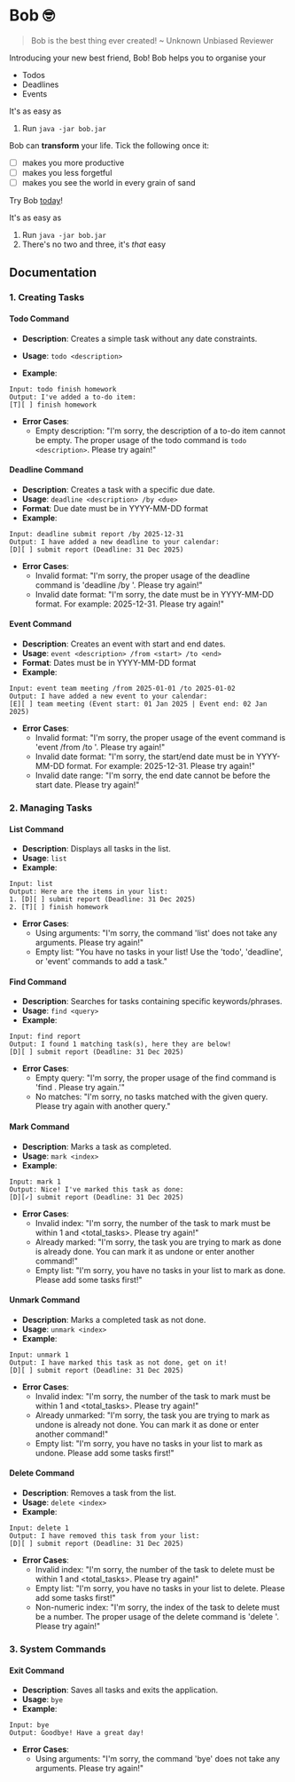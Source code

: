 # Bob 🤓

> Bob is the best thing ever created! ~ Unknown Unbiased Reviewer

Introducing your new best friend, Bob! Bob helps you to organise your

* Todos
* Deadlines
* Events

It's as easy as

1. Run `java -jar bob.jar`

Bob can **transform** your life. Tick the following once it:

- [ ] makes you more productive
- [ ] makes you less forgetful
- [ ] makes you see the world in every grain of sand

Try Bob [today](https://time.is/)!

It's as easy as

1. Run `java -jar bob.jar`
2. There's no two and three, it's _that_ easy

## Documentation

### 1. Creating Tasks

#### Todo Command

* **Description**: Creates a simple task without any date constraints.
* **Usage**: `todo <description>`

* **Example**:

```
Input: todo finish homework
Output: I've added a to-do item:
[T][ ] finish homework
```

* **Error Cases**:
    - Empty description: "I'm sorry, the description of a to-do item cannot be empty. The proper usage of the todo
      command
      is `todo <description>`. Please try again!"

#### Deadline Command

* **Description**: Creates a task with a specific due date.
* **Usage**: `deadline <description> /by <due>`
* **Format**: Due date must be in YYYY-MM-DD format
* **Example**:

```
Input: deadline submit report /by 2025-12-31
Output: I have added a new deadline to your calendar:
[D][ ] submit report (Deadline: 31 Dec 2025)
```

* **Error Cases**:
    - Invalid format: "I'm sorry, the proper usage of the deadline command is 'deadline <description> /by <due>'. Please
      try
      again!"
    - Invalid date format: "I'm sorry, the date must be in YYYY-MM-DD format. For example: 2025-12-31. Please try
      again!"

#### Event Command

* **Description**: Creates an event with start and end dates.
* **Usage**: `event <description> /from <start> /to <end>`
* **Format**: Dates must be in YYYY-MM-DD format
* **Example**:

```
Input: event team meeting /from 2025-01-01 /to 2025-01-02
Output: I have added a new event to your calendar:
[E][ ] team meeting (Event start: 01 Jan 2025 | Event end: 02 Jan 2025)
```

* **Error Cases**:
    - Invalid format: "I'm sorry, the proper usage of the event command is 'event <description> /from <start>
      /to <end>'.
      Please try again!"
    - Invalid date format: "I'm sorry, the start/end date must be in YYYY-MM-DD format. For example: 2025-12-31. Please
      try
      again!"
    - Invalid date range: "I'm sorry, the end date cannot be before the start date. Please try again!"

### 2. Managing Tasks

#### List Command

* **Description**: Displays all tasks in the list.
* **Usage**: `list`
* **Example**:

```
Input: list
Output: Here are the items in your list:
1. [D][ ] submit report (Deadline: 31 Dec 2025)
2. [T][ ] finish homework
```

* **Error Cases**:
    - Using arguments: "I'm sorry, the command 'list' does not take any arguments. Please try again!"
    - Empty list: "You have no tasks in your list! Use the 'todo', 'deadline', or 'event' commands to add a task."

#### Find Command

* **Description**: Searches for tasks containing specific keywords/phrases.
* **Usage**: `find <query>`
* **Example**:

```
Input: find report
Output: I found 1 matching task(s), here they are below!
[D][ ] submit report (Deadline: 31 Dec 2025)
```

* **Error Cases**:
    - Empty query: "I'm sorry, the proper usage of the find command is 'find <query>. Please try again.'"
    - No matches: "I'm sorry, no tasks matched with the given query. Please try again with another query."

#### Mark Command

* **Description**: Marks a task as completed.
* **Usage**: `mark <index>`
* **Example**:

```
Input: mark 1
Output: Nice! I've marked this task as done:
[D][✓] submit report (Deadline: 31 Dec 2025)
```

* **Error Cases**:
    - Invalid index: "I'm sorry, the number of the task to mark must be within 1 and <total_tasks>. Please try again!"
    - Already marked: "I'm sorry, the task you are trying to mark as done is already done. You can mark it as undone or
      enter another command!"
    - Empty list: "I'm sorry, you have no tasks in your list to mark as done. Please add some tasks first!"

#### Unmark Command

* **Description**: Marks a completed task as not done.
* **Usage**: `unmark <index>`
* **Example**:

```
Input: unmark 1
Output: I have marked this task as not done, get on it!
[D][ ] submit report (Deadline: 31 Dec 2025)
```

* **Error Cases**:
    - Invalid index: "I'm sorry, the number of the task to mark must be within 1 and <total_tasks>. Please try again!"
    - Already unmarked: "I'm sorry, the task you are trying to mark as undone is already not done. You can mark it as
      done
      or enter another command!"
    - Empty list: "I'm sorry, you have no tasks in your list to mark as undone. Please add some tasks first!"

#### Delete Command

* **Description**: Removes a task from the list.
* **Usage**: `delete <index>`
* **Example**:

```
Input: delete 1
Output: I have removed this task from your list:
[D][ ] submit report (Deadline: 31 Dec 2025)
```

* **Error Cases**:
    - Invalid index: "I'm sorry, the number of the task to delete must be within 1 and <total_tasks>. Please try again!"
    - Empty list: "I'm sorry, you have no tasks in your list to delete. Please add some tasks first!"
    - Non-numeric index: "I'm sorry, the index of the task to delete must be a number. The proper usage of the delete
      command is 'delete <index>'. Please try again!"

### 3. System Commands

#### Exit Command

* **Description**: Saves all tasks and exits the application.
* **Usage**: `bye`
* **Example**:

```
Input: bye
Output: Goodbye! Have a great day!
```

* **Error Cases**:
    - Using arguments: "I'm sorry, the command 'bye' does not take any arguments. Please try again!"
